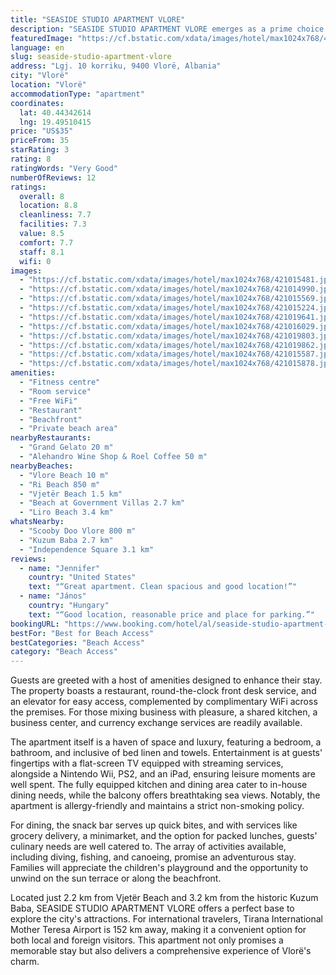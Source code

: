 ```yaml
---
title: "SEASIDE STUDIO APARTMENT VLORE"
description: "SEASIDE STUDIO APARTMENT VLORE emerges as a prime choice for travelers seeking a blend of comfort, convenience, and entertainment in the heart of Vlorë."
featuredImage: "https://cf.bstatic.com/xdata/images/hotel/max1024x768/421015481.jpg?k=ba1154d44afc7bde3a5733d97d9aaf7136442ac4006d9ab3a60c518c29ef4dac&o=&hp=1"
language: en
slug: seaside-studio-apartment-vlore
address: "Lgj. 10 korriku, 9400 Vlorë, Albania"
city: "Vlorë"
location: "Vlorë"
accommodationType: "apartment"
coordinates:
  lat: 40.44342614
  lng: 19.49510415
price: "US$35"
priceFrom: 35
starRating: 3
rating: 8
ratingWords: "Very Good"
numberOfReviews: 12
ratings:
  overall: 8
  location: 8.8
  cleanliness: 7.7
  facilities: 7.3
  value: 8.5
  comfort: 7.7
  staff: 8.1
  wifi: 0
images:
  - "https://cf.bstatic.com/xdata/images/hotel/max1024x768/421015481.jpg?k=ba1154d44afc7bde3a5733d97d9aaf7136442ac4006d9ab3a60c518c29ef4dac&o=&hp=1"
  - "https://cf.bstatic.com/xdata/images/hotel/max1024x768/421014990.jpg?k=5037f51c52a4d4278fd14db8026ad930c0385d02d19df4d063642f35037de110&o=&hp=1"
  - "https://cf.bstatic.com/xdata/images/hotel/max1024x768/421015569.jpg?k=dabd8d082e942886fb9e3cb6cca337072ed7ce76c4f1a5e8faf6af3474414ef3&o=&hp=1"
  - "https://cf.bstatic.com/xdata/images/hotel/max1024x768/421015224.jpg?k=ad1a0bf6bb122cc3d5b2d2c5d800a6ab08cdcce2e395849ea25c588c38ecbd6d&o=&hp=1"
  - "https://cf.bstatic.com/xdata/images/hotel/max1024x768/421019641.jpg?k=91381e17305904bd293f2a530fac88f3bb463f52f5c6e24a0caca600e9ffdcf5&o=&hp=1"
  - "https://cf.bstatic.com/xdata/images/hotel/max1024x768/421016029.jpg?k=6ef135aa80750f201f73da253f4d8e43997cc5cfc20a1cba06aba711ddd2ab3e&o=&hp=1"
  - "https://cf.bstatic.com/xdata/images/hotel/max1024x768/421019803.jpg?k=ca9b1e921d2d9de0b152a15c945fc909f6d5372061a32c72f1f2c90b24872d71&o=&hp=1"
  - "https://cf.bstatic.com/xdata/images/hotel/max1024x768/421019862.jpg?k=dc7133144f578d4f0eaca0d2b22e49daa3157b4c5b7cd7c7a26a318a047db7a8&o=&hp=1"
  - "https://cf.bstatic.com/xdata/images/hotel/max1024x768/421015587.jpg?k=c55d9b3996b9e6e2439dccece309c49ffa0a183e5a713d38a6c0d6499ab45c2f&o=&hp=1"
  - "https://cf.bstatic.com/xdata/images/hotel/max1024x768/421015878.jpg?k=9e471a6c127ad4c9a9f3e296341995baffdc7772c5938c2d229580668bf8c5d1&o=&hp=1"
amenities:
  - "Fitness centre"
  - "Room service"
  - "Free WiFi"
  - "Restaurant"
  - "Beachfront"
  - "Private beach area"
nearbyRestaurants:
  - "Grand Gelato 20 m"
  - "Alehandro Wine Shop & Roel Coffee 50 m"
nearbyBeaches:
  - "Vlore Beach 10 m"
  - "Ri Beach 850 m"
  - "Vjetër Beach 1.5 km"
  - "Beach at Government Villas 2.7 km"
  - "Liro Beach 3.4 km"
whatsNearby:
  - "Scooby Doo Vlore 800 m"
  - "Kuzum Baba 2.7 km"
  - "Independence Square 3.1 km"
reviews:
  - name: "Jennifer"
    country: "United States"
    text: "“Great apartment. Clean spacious and good location!”"
  - name: "János"
    country: "Hungary"
    text: "“Good location, reasonable price and place for parking.”"
bookingURL: "https://www.booking.com/hotel/al/seaside-studio-apartment-vlore.en-gb.html?aid=8035640"
bestFor: "Best for Beach Access"
bestCategories: "Beach Access"
category: "Beach Access"
---
```


Guests are greeted with a host of amenities designed to enhance their stay. The property boasts a restaurant, round-the-clock front desk service, and an elevator for easy access, complemented by complimentary WiFi across the premises. For those mixing business with pleasure, a shared kitchen, a business center, and currency exchange services are readily available.

The apartment itself is a haven of space and luxury, featuring a bedroom, a bathroom, and inclusive of bed linen and towels. Entertainment is at guests' fingertips with a flat-screen TV equipped with streaming services, alongside a Nintendo Wii, PS2, and an iPad, ensuring leisure moments are well spent. The fully equipped kitchen and dining area cater to in-house dining needs, while the balcony offers breathtaking sea views. Notably, the apartment is allergy-friendly and maintains a strict non-smoking policy.

For dining, the snack bar serves up quick bites, and with services like grocery delivery, a minimarket, and the option for packed lunches, guests' culinary needs are well catered to. The array of activities available, including diving, fishing, and canoeing, promise an adventurous stay. Families will appreciate the children's playground and the opportunity to unwind on the sun terrace or along the beachfront.

Located just 2.2 km from Vjetër Beach and 3.2 km from the historic Kuzum Baba, SEASIDE STUDIO APARTMENT VLORE offers a perfect base to explore the city's attractions. For international travelers, Tirana International Mother Teresa Airport is 152 km away, making it a convenient option for both local and foreign visitors. This apartment not only promises a memorable stay but also delivers a comprehensive experience of Vlorë's charm.